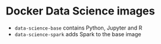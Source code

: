 # Docker Data Science images

- `data-science-base` contains Python, Jupyter and R
- `data-science-spark` adds Spark to the base image